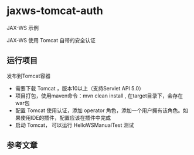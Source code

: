 # jaxws-tomcat-auth

JAX-WS 示例

JAX-WS 使用 Tomcat 自带的安全认证

## 运行项目

发布到Tomcat容器
* 需要下载 Tomcat ，版本10以上（支持Servlet API 5.0）
* 项目打包，使用maven命令：mvn clean install , 在target目录下，会存在war包
* 配置 Tomcat 使用认证，添加 operator 角色，添加一个用户拥有该角色。如果使用IDE的插件，配置应该在插件中完成
* 启动 Tomcat， 可以运行 HelloWSManualTest 测试

## 参考文章


